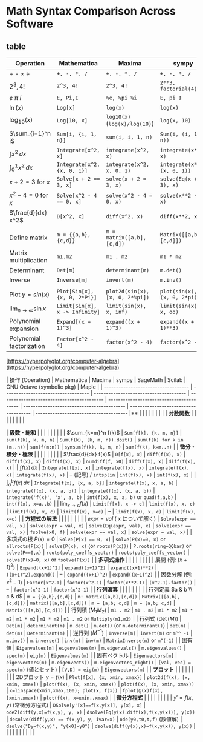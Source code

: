 # Math Syntax Comparison Across Software

## table

| Operation                    | Mathematica                    | Maxima                          | sympy                        | SageMath                     | Scilab                        | GNU Octave                     | Maple                       |
| ---------------------------- | ------------------------------ | ------------------------------- | ---------------------------- | ---------------------------- | ----------------------------- | ------------------------------ | --------------------------- |
| + - × ÷                      | `+, -, *, /`                   | `+, -, *, /`                    | `+, -, *, /`                 | `+, -, *, /`                 | `+, -, *, /`                  | `+, -, *, /`                   | `+, -, *, /`                |
| $2^3 , 4!$                   | `2^3, 4!`                      | `2^3, 4!`                       | `2**3, factorial(4)`         | `2**3, factorial(4)`         | `2^3, factorial(4)`           | `2^3, factorial(4)`            | `2^3, 4!`                   |
| $e$ $\pi$ $i$                | `E, Pi,I`                      | `%e, %pi %i`                    | `E, pi I`                    | `e, pi I/i`                  | `%e, %pi %i`                  | `exp(1), pi i`                 | `exp(1), Pi I`              |
| $\ln(x)$                     | `Log[x]`                       | `log(x)`                        | `log(x)`                     | `log(x)`                     | `log(x)`                      | `log(x)`                       | `ln(x)`                     |
| $\log_{10}(x)$               | `Log[10, x]`                   | `log10(x)` (`log(x)/log(10)`)   | `log(x, 10)`                 | `log(x, 10)`                 | `log10(x)`                    | `log10(x)`                     | `log10(x)`                  |
| $\sum_{i=1}^n i$             | `Sum[i, {i, 1, n}]`            | `sum(i, i, 1, n)`               | `Sum(i, (i, 1, n))`          | `sum(i, i, 1, n)`            | –                             | `symsum(i, i, 1, n)`           | `sum(i, i=1..n)`            |
| $\int x^2 \, dx$             | `Integrate[x^2, x]`            | `integrate(x^2, x)`             | `integrate(x**2, x)`         | `integrate(x^2, x)`          | –                             | `int(sym('x^2'), x)`           | `int(x^2, x)`               |
| $\int_0^1 x^2 \, dx$         | `Integrate[x^2, {x, 0, 1}]`    | `integrate(x^2, x, 0, 1)`       | `integrate(x**2, (x, 0, 1))` | `integrate(x^2, (x, 0, 1))`  | `integrate('x^2', 'x', 0, 1)` | `int(sym('x^2'), [0, 1])`      | `int(x^2, x=0..1)`          |
| $x + 2 = 3$ for $x$          | `Solve[x + 2 == 3, x]`         | `solve(x + 2 = 3, x)`           | `solve(Eq(x + 2, 3), x)`     | `solve(x + 2 == 3, x)`       | –                             | `solve(sym('x + 2 = 3'), x)`   | `solve(x + 2 = 3, x)`       |
| $x^2 - 4 = 0$ for $x$        | `Solve[x^2 - 4 == 0, x]`       | `solve(x^2 - 4 = 0, x)`         | `solve(x**2 - 4, x)`         | `solve(x^2 - 4 == 0, x)`     | `roots([1, 0, -4])`           | `solve(sym('x^2 - 4 = 0'), x)` | `solve(x^2 - 4 = 0, x)`     |
| $\frac{d}{dx} x^2$           | `D[x^2, x]`                    | `diff(x^2, x)`                  | `diff(x**2, x)`              | `diff(x^2, x)`               | –                             | `diff(sym('x^2'), x)`          | `diff(x^2, x)`              |
|                              |                                |                                 |                              |                              |                               |                                |                             |
| Define matrix                | `m = {{a,b},{c,d}}`            | `m = matrix([a,b],[c,d])`       | `Matrix([[a,b],[c,d]])`      | `matrix([[a,b],[c,d]])`      | `[a,b; c,d]`                  | `[a,b; c,d]`                   | `<<a\|b>\|<c\|d>>`          |
| Matrix multiplication        | `m1.m2`                        | `m1 . m2`                       | `m1 * m2`                    | `m1 * m2`                    | `m1 * m2`                     | `m1 * m2`                      | `m1 . m2`                   |
| Determinant                  | `Det[m]`                       | `determinant(m)`                | `m.det()`                    | `m.det()`                    | `det(m)`                      | `det(m)`                       | `Determinant(m)`            |
| Inverse                      | `Inverse[m]`                   | `invert(m)`                     | `m.inv()`                    | `m.inverse()`                | `inv(m)`                      | `inv(m)`                       | `MatrixInverse(m)`          |
|                              |                                |                                 |                              |                              |                               |                                |                             |
| Plot $y = sin(x)$            | `Plot[Sin[x], {x, 0, 2*Pi}]`   | `plot2d(sin(x), [x, 0, 2*%pi])` | `plot(sin(x), (x, 0, 2*pi))` | `plot(sin(x), (x, 0, 2*pi))` | `plot(x, sin(x))`             | `fplot(@sin, [0, 2*pi])`       | `plot(sin(x), x=0..2*Pi)`   |
| $\lim_{n \to \infty} \sin x$ | `Limit[Sin[x], x -> Infinity]` | `limit(sin(x), x, inf)`         | `limit(sin(x), x, oo)`       | `limit(sin(x), x=infinity)`  | –                             | `limit(sin(x), x, Inf)`        | `limit(sin(x), x=infinity)` |
| Polynomial expansion         | `Expand[(x + 1)^3]`            | `expand((x + 1)^3)`             | `expand((x + 1)**3)`         | `expand((x + 1)^3)`          | –                             | `expand((x + 1)^3)`            | `expand((x + 1)^3)`         |
| Polynomial factorization     | `Factor[x^2 - 4]`              | `factor(x^2 - 4)`               | `factor(x^2 - 4)`            | `factor(x^2 - 4)`            | –                             | `factor(x^2 - 4)`              | `factor(x^2 - 4)`           |


[https://hyperpolyglot.org/computer-algebra](https://hyperpolyglot.org/computer-algebra)



| 操作 (Operation)                    | Mathematica                         | Maxima                                 | sympy                                      | SageMath                                  | Scilab                                     | GNU Octave (symbolic pkg)             | Maple                                  |
| ----------------------------------- | ----------------------------------- | -------------------------------------- | ------------------------------------------ | ----------------------------------------- | ------------------------------------------ | ------------------------------------- | -------------------------------------- |**                            |                                     |                                        |                                            |                                           |                                            |                                       |                                        |
| **対数関数**                        |                                     |                                        |                                            |                                           |                                            |                                       |                                        |

| **級数・総和**                      |                                     |                                        |                                            |                                           |                                            |                                       |                                        |
| $\sum_{k=m}^n f(k)$                 | `Sum[f[k], {k, m, n}]`              | `sum(f(k), k, m, n)`                   | `Sum(f(k), (k, m, n)).doit()`              | `sum(f(k) for k in (m..n))`               | `sum(f(m:n))`                              | `symsum(f(k), k, m, n)`               | `sum(f(k), k=m..n)`                    |
| **微分・積分・極限**                |                                     |                                        |                                            |                                           |                                            |                                       |                                        |
| $\frac{d}{dx} f(x)$                 | `D[f[x], x]`                        | `diff(f(x), x)`                        | `diff(f(x), x)`                            | `diff(f(x), x)`                           | `numdiff(f, x0)`                           | `diff(f(x), x)`                       | `diff(f(x), x)`                        |
| $\int f(x) \, dx$                   | `Integrate[f[x], x]`                | `integrate(f(x), x)`                   | `integrate(f(x), x)`                       | `integrate(f(x), x)`                      | – (記号) / `intsplin`                      | `int(f(x), x)`                        | `int(f(x), x)`                         |
| $\int_a^b f(x) \, dx$               | `Integrate[f[x], {x, a, b}]`        | `integrate(f(x), x, a, b)`             | `integrate(f(x), (x, a, b))`               | `integrate(f(x), (x, a, b))`              | `integrate('f(x)', 'x', a, b)`             | `int(f(x), x, a, b)` or `quad(f,a,b)` | `int(f(x), x=a..b)`                    |
| $\lim_{x\to c} f(x)$                | `Limit[f[x], x -> c]`               | `limit(f(x), x, c)`                    | `limit(f(x), x, c)`                        | `limit(f(x), x=c)`                        | –                                          | `limit(f(x), x, c)`                   | `limit(f(x), x=c)`                     |
| **方程式の解法**                    |                                     |                                        |                                            |                                           |                                            |                                       |                                        |
| $expr = val$ ( $x$ について解く)    | `Solve[expr == val, x]`             | `solve(expr = val, x)`                 | `solve(Eq(expr, val), x)`                  | `solve(expr == val, x)`                   | `fsolve(x0, f)`                            | `solve(expr == val, x)`               | `solve(expr = val, x)`                 |
| 多項式の根 $P(x)=0$                 | `Solve[P[x] == 0, x]`               | `solve(P(x)=0, x)` or `allroots(P(x))` | `solve(P(x), x)` (or `roots(P(x))`)        | `P.roots(ring=QQbar)` or `solve(P==0,x)`  | `roots(poly_coeffs_vector)`                | `roots(poly_coeffs_vector)`           | `solve(P(x)=0, x)` or `fsolve(P(x))`   |
| **多項式操作**                      |                                     |                                        |                                            |                                           |                                            |                                       |                                        |
| 展開 (例: $(x+1)^2$)                | `Expand[(x+1)^2]`                   | `expand((x+1)^2)`                      | `expand((x+1)**2)`                         | `((x+1)^2).expand()`                      | –                                          | `expand((x+1)^2)`                     | `expand((x+1)^2)`                      |
| 因数分解 (例: $x^2-1$)              | `Factor[x^2-1]`                     | `factor(x^2-1)`                        | `factor(x**2-1)`                           | `(x^2-1).factor()`                        | –                                          | `factor(x^2-1)`                       | `factor(x^2-1)`                        |
| **行列演算**                        |                                     |                                        |                                            |                                           |                                            |                                       |                                        |
| 行列定義 $a & b \\ c & d$           | `m = {{a,b},{c,d}}`                 | `m: matrix([a,b],[c,d])`               | `Matrix([[a,b],[c,d]])`                    | `matrix([[a,b],[c,d]])`                   | `m = [a,b; c,d]`                           | `m = [a,b; c,d]`                      | `Matrix([[a,b],[c,d]])`                |
| 行列積 ($M_1 M_2$)                  | `m1 . m2`                           | `m1 . m2`                              | `m1 * m2`                                  | `m1 * m2`                                 | `m1 * m2`                                  | `m1 * m2`                             | `m1 . m2` or `Multiply(m1,m2)`         |
| 行列式 ($\det(M)$)                  | `Det[m]`                            | `determinant(m)`                       | `m.det()`                                  | `m.det()` (or `m.determinant()`)          | `det(m)`                                   | `det(m)`                              | `Determinant(m)`                       |
| 逆行列 ($M^{-1}$)                   | `Inverse[m]`                        | `invert(m)` or `m^^ -1`                | `m.inv()`                                  | `m.inverse()`                             | `inv(m)`                                   | `inv(m)`                              | `MatrixInverse(m)` or `m^(-1)`         |
| 固有値                              | `Eigenvalues[m]`                    | `eigenvalues(m)`                       | `m.eigenvals()`                            | `m.eigenvalues()`                         | `spec(m)`                                  | `eig(m)`                              | `Eigenvalues(m)`                       |
| 固有ベクトル                        | `Eigenvectors[m]`                   | `eigenvectors(m)`                      | `m.eigenvects()`                           | `m.eigenvectors_right()`                  | `[val, vec] = spec(m)` (値とセット)        | `[V,D] = eig(m)`                      | `Eigenvectors(m)`                      |
| **プロット**                        |                                     |                                        |                                            |                                           |                                            |                                       |                                        |
| 2Dプロット $y=f(x)$                 | `Plot[f[x], {x, xmin, xmax}]`       | `plot2d(f(x), [x, xmin, xmax])`        | `plot(f(x), (x, xmin, xmax))`              | `plot(f(x), (x, xmin, xmax))`             | `x=linspace(xmin,xmax,100); plot(x, f(x))` | `fplot(@(x)f(x), [xmin,xmax])`        | `plot(f(x), x=xmin..xmax)`             |
| **微分方程式**                      |                                     |                                        |                                            |                                           |                                            |                                       |                                        |
| $y' = f(x,y)$ (常微分方程式)        | `DSolve[y'[x]==f[x,y[x]], y[x], x]` | `ode2(diff(y,x)=f(x,y), y, x)`         | `dsolve(Eq(y(x).diff(x),f(x,y(x))), y(x))` | `desolve(diff(y,x) == f(x,y), y, ivar=x)` | `ode(y0,t0,t,f)` (数値解)                  | `dsolve("Dy=f(x,y)", "y(x0)=y0")`     | `dsolve(diff(y(x),x)=f(x,y(x)), y(x))` |
|                                     |                                     |                                        |                                            |                                           |                                            |                                       |                                        |



